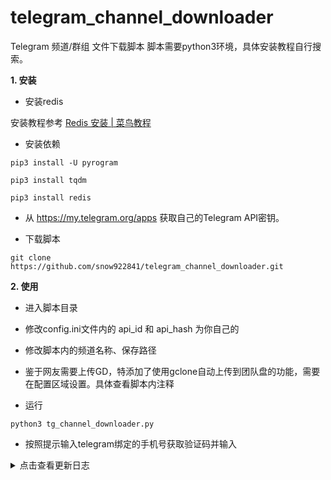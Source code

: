 # telegram_channel_downloader
Telegram 频道/群组 文件下载脚本
脚本需要python3环境，具体安装教程自行搜索。

**1. 安装**
 
 - 安装redis
 
 安装教程参考 [Redis 安装 | 菜鸟教程](https://www.runoob.com/redis/redis-install.html)
 
 - 安装依赖 
 ```
 pip3 install -U pyrogram

 pip3 install tqdm
 
 pip3 install redis
 ```
 - 从 https://my.telegram.org/apps 获取自己的Telegram API密钥。

 - 下载脚本
 ```
 git clone https://github.com/snow922841/telegram_channel_downloader.git
 ```
**2. 使用**

 - 进入脚本目录

 - 修改config.ini文件内的 api_id 和 api_hash 为你自己的

 - 修改脚本内的频道名称、保存路径
 
 - 鉴于网友需要上传GD，特添加了使用gclone自动上传到团队盘的功能，需要在配置区域设置。具体查看脚本内注释

 - 运行  
 ```
 python3 tg_channel_downloader.py
 ```
 - 按照提示输入telegram绑定的手机号获取验证码并输入 

<details>
  <summary>点击查看更新日志</summary>
  
  2020-08-19更新
     
   - 添加自动上传到Googledrive的功能
     
   - 使用redis缓存已经遍历的消息ID
</details>

